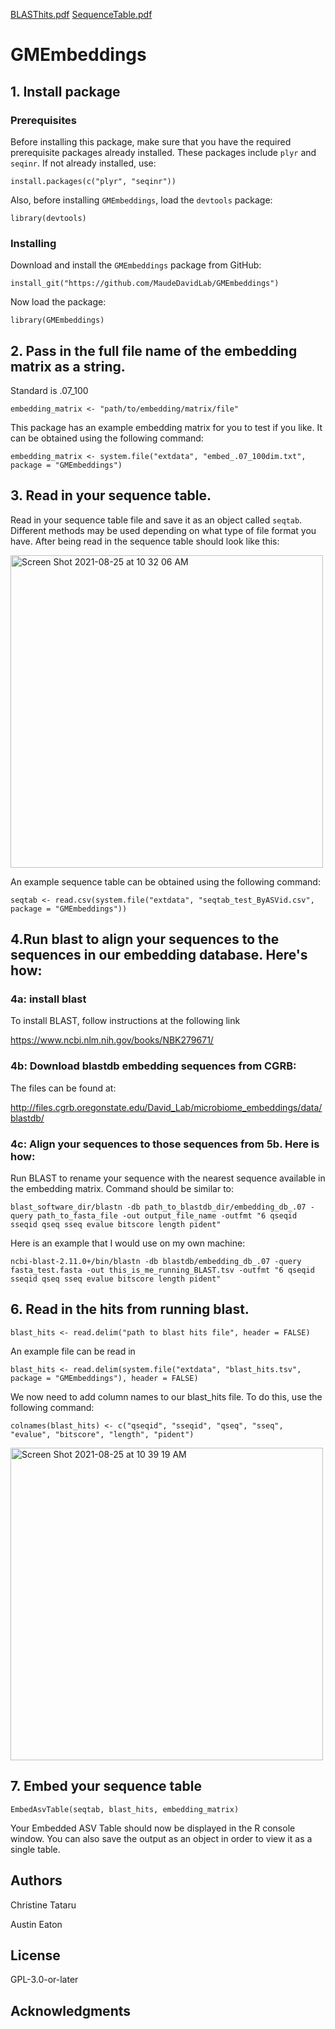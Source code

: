 [BLASThits.pdf](https://github.com/MaudeDavidLab/GMEmbeddings/files/7047752/BLASThits.pdf)
[SequenceTable.pdf](https://github.com/MaudeDavidLab/GMEmbeddings/files/7047698/SequenceTable.pdf)
# GMEmbeddings


## 1. Install package

### Prerequisites

Before installing this package, make sure that you have the required prerequisite packages already installed. These packages include `plyr` and `seqinr`.
If not already installed, use:
```
install.packages(c("plyr", "seqinr"))
```

Also, before installing `GMEmbeddings`, load the `devtools` package:
```
library(devtools)
```

### Installing

Download and install the `GMEmbeddings` package from GitHub:

```
install_git("https://github.com/MaudeDavidLab/GMEmbeddings")
```

Now load the package:

```
library(GMEmbeddings)
```


## 2. Pass in the full file name of the embedding matrix as a string. 
Standard is .07_100

```
embedding_matrix <- "path/to/embedding/matrix/file"
```

This package has an example embedding matrix for you to test if you like. It can be obtained using the following command:
```
embedding_matrix <- system.file("extdata", "embed_.07_100dim.txt", package = "GMEmbeddings")
```

## 3. Read in your sequence table. 
Read in your sequence table file and save it as an object called `seqtab`. Different methods may be used depending on what type of file format you have.
After being read in the sequence table should look like this:

<img width="500" alt="Screen Shot 2021-08-25 at 10 32 06 AM" src="https://user-images.githubusercontent.com/68047298/130810454-6852a55a-5e1b-469f-b1d3-2ce774ce76ab.png">


An example sequence table can be obtained using the following command:
```
seqtab <- read.csv(system.file("extdata", "seqtab_test_ByASVid.csv", package = "GMEmbeddings"))
```

<!--- ## 4. Pass in the full file name of your fasta file as a string. 
In the fasta file, ID's should be ASV ids from the column names of your sequence table, and sequences should be the full length ASV sequence. It should look like this:
```
fasta_file <- "path/to/fasta/file"
```


An example fasta file can be obtained using the following command:
```
fasta_file <- system.file("extdata", "fasta_test.fasta", package = "GMEmbeddings")
```
--->
## 4.Run blast to align your sequences to the sequences in our embedding database. Here's how:
### 4a: install blast
To install BLAST, follow instructions at the following link

https://www.ncbi.nlm.nih.gov/books/NBK279671/ 
[](https://www.ncbi.nlm.nih.gov/books/NBK279671/)

### 4b: Download blastdb embedding sequences from CGRB: 
The files can be found at: 

http://files.cgrb.oregonstate.edu/David_Lab/microbiome_embeddings/data/blastdb/
[](http://files.cgrb.oregonstate.edu/David_Lab/microbiome_embeddings/data/blastdb/)

### 4c: Align your sequences to those sequences from 5b. Here is how:

Run BLAST to rename your sequence with the nearest sequence available in the embedding matrix.
  Command should be similar to:
 
  ```
  blast_software_dir/blastn -db path_to_blastdb_dir/embedding_db_.07 -query path_to_fasta_file -out output_file_name -outfmt "6 qseqid sseqid qseq sseq evalue bitscore length pident"
  ```

Here is an example that I would use on my own machine:
```
ncbi-blast-2.11.0+/bin/blastn -db blastdb/embedding_db_.07 -query fasta_test.fasta -out this_is_me_running_BLAST.tsv -outfmt "6 qseqid sseqid qseq sseq evalue bitscore length pident"
```


## 6. Read in the hits from running blast. 
```
blast_hits <- read.delim("path to blast hits file", header = FALSE)
```
An example file can be read in
```
blast_hits <- read.delim(system.file("extdata", "blast_hits.tsv", package = "GMEmbeddings"), header = FALSE)
```

We now need to add column names to our blast_hits file. To do this, use the following command:
```
colnames(blast_hits) <- c("qseqid", "sseqid", "qseq", "sseq", "evalue", "bitscore", "length", "pident")
```

<img width="500" alt="Screen Shot 2021-08-25 at 10 39 19 AM" src="https://user-images.githubusercontent.com/68047298/130811280-88875daa-bb60-4b39-aa1b-837532558855.png">


## 7. Embed your sequence table
```
EmbedAsvTable(seqtab, blast_hits, embedding_matrix)
```
<!---Please keep in mind that the arguments passed in to the `EmbedAsvTable` function must be named: **seqtab**, **fasta_file**, **blast_hits**, and **embedding_matrix**! If the names of these objects are saved as anything else the `EmbedAsvTable` function will not execute properly.--->
Your Embedded ASV Table should now be displayed in the R console window. You can also save the output as an object in order to view it as a single table.

## Authors
Christine Tataru

Austin Eaton

## License
GPL-3.0-or-later

## Acknowledgments
